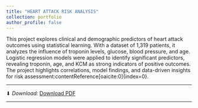 ```yaml
---
title: "HEART ATTACK RISK ANALYSIS"
collection: portfolio
author_profile: false
---
```


This project explores clinical and demographic predictors of heart attack outcomes using statistical learning. With a dataset of 1,319 patients, it analyzes the influence of troponin levels, glucose, blood pressure, and age. Logistic regression models were applied to identify significant predictors, revealing troponin, age, and KCM as strong indicators of positive outcomes. The project highlights correlations, model findings, and data-driven insights for risk assessment:contentReference[oaicite:0]{index=0}.

---
⬇ *Download:*
<a href='{{ "/assets/projects/heart-attack/Agyeah-Stephen-Dap-Final.pdf" | relative_url }}' download target="_blank" rel="noopener">Download PDF</a>

---
